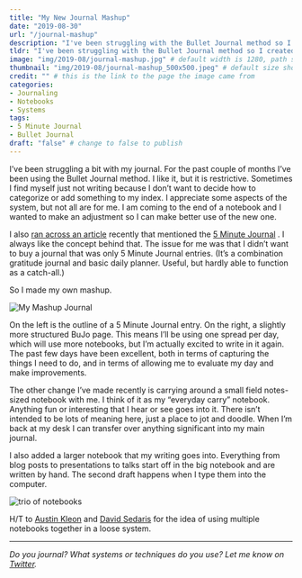 ```yaml
---
title: "My New Journal Mashup"
date: "2019-08-30"
url: "/journal-mashup"
description: "I've been struggling with the Bullet Journal method so I created my own variation. It combines BuJo with the 5 Minute Journal to create a spread of pages for each day."
tldr: "I've been struggling with the Bullet Journal method so I created my own variation. It combines BuJo with the 5 Minute Journal to create a spread of pages for each day."
image: "img/2019-08/journal-mashup.jpg" # default width is 1280, path starts with "img/whatever.ext"
thumbnail: "img/2019-08/journal-mashup_500x500.jpeg" # default size should be 500x500, path starts with "img/whatever.ext"
credit: "" # this is the link to the page the image came from 
categories:
- Journaling
- Notebooks
- Systems
tags: 
- 5 Minute Journal
- Bullet Journal
draft: "false" # change to false to publish
---
```


I’ve been struggling a bit with my journal. For the past couple of months I’ve been using the Bullet Journal method. I like it, but it is restrictive. Sometimes I find myself just not writing because I don’t want to decide how to categorize or add something to my index. I appreciate some aspects of the system, but not all are for me. I am coming to the end of a notebook and I wanted to make an adjustment so I can make better use of the new one. 

I also [ran across an article](https://www.thehealthloft.ca/the-perfect-morning-routine-for-high-achievers/) recently that mentioned the [5 Minute Journal](https://www.intelligentchange.com/) .  I always like the concept behind that. The issue for me was that I didn’t want to buy a journal that was only 5 Minute Journal entries. (It’s a combination gratitude journal and basic daily planner. Useful, but hardly able to function as a catch-all.)

So I made my own mashup.

![My Mashup Journal](/img/2019-08/journal-mashup.jpg)

On the left is the outline of a 5 Minute Journal entry. On the right, a slightly more structured BuJo page. This means I’ll be using one spread per day, which will use more notebooks, but I’m actually excited to write in it again. The past few days have been excellent, both in terms of capturing the things I need to do, and in terms of allowing me to evaluate my day and make improvements.

The other change I’ve made recently is carrying around a small field notes-sized notebook with me. I think of it as my “everyday carry” notebook. Anything fun or interesting that I hear or see goes into it. There isn’t intended to be lots of meaning here, just a place to jot and doodle. When I’m back at my desk I can transfer over anything significant into my main journal. 

I also added a larger notebook that my writing goes into. Everything from blog posts to presentations to talks start off in the big notebook and are written by hand. The second draft happens when I type them into the computer. 

![trio of notebooks](/img/2019-08/notebook-trio.jpg)

H/T to [Austin Kleon](https://austinkleon.com/2018/02/19/notebook-turducken/)  and [David Sedaris](http://www.openculture.com/2017/06/david-sedaris-breaks-down-his-writing-process.html)  for the idea of using multiple notebooks together in a loose system. 

---

*Do you journal? What systems or techniques do you use? Let me know on [Twitter](https://twitter.com/adamtervort/).*